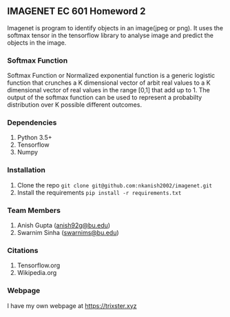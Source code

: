 ## IMAGENET EC 601 Homeword 2

Imagenet is program to identify objects in an image(jpeg or png). 
It uses the softmax tensor in the tensorflow library to analyse 
image and predict the objects in the image.

### Softmax Function

Softmax Function or Normalized exponential function is a generic 
logistic function that crunches a K dimensional vector of arbit
real values to a K dimensional vector of real values in the 
range [0,1] that add up to 1. The output of the softmax function
can be used to represent a probabilty distribution over K possible
different outcomes.

### Dependencies

1. Python 3.5+
2. Tensorflow
3. Numpy

### Installation

1. Clone the repo `git clone git@github.com:nkanish2002/imagenet.git`
2. Install the requirements `pip install -r requirements.txt`

### Team Members

1. Anish Gupta (anish92g@bu.edu)
2. Swarnim Sinha (swarnims@bu.edu)

### Citations

1. Tensorflow.org
2. Wikipedia.org

### Webpage

I have my own webpage at https://trixster.xyz
